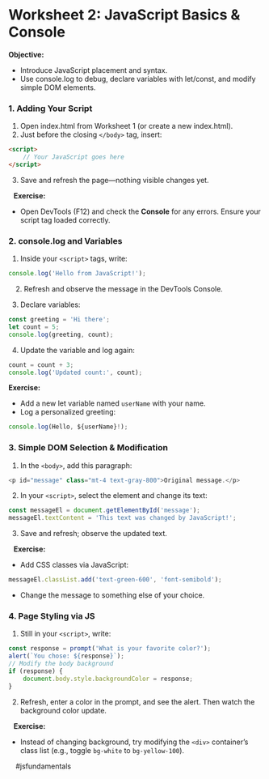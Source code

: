 # **Worksheet 2: JavaScript Basics & Console**

**Objective:**
* Introduce JavaScript placement and syntax.
* Use console.log to debug, declare variables with let/const, and modify simple DOM elements.

### 1. Adding Your Script
1. Open index.html from Worksheet 1 (or create a new index.html).
2. Just before the closing `</body>` tag, insert:

```html
<script>
	// Your JavaScript goes here
</script>
```

3. Save and refresh the page—nothing visible changes yet.

⠀**Exercise:**
* Open DevTools (F12) and check the **Console** for any errors. Ensure your script tag loaded correctly.

### 2. console.log and Variables
1. Inside your `<script>` tags, write:

```js
console.log('Hello from JavaScript!');
```
⠀
2. Refresh and observe the message in the DevTools Console.

3. Declare variables:

```js
const greeting = 'Hi there';
let count = 5;
console.log(greeting, count);
```

4. Update the variable and log again:

```js
count = count + 3;
console.log('Updated count:', count);
```

**Exercise:**
* Add a new let variable named `userName` with your name.
* Log a personalized greeting: 

```js
console.log(Hello, ${userName}!);
```

### 3. Simple DOM Selection & Modification
1. In the `<body>`, add this paragraph:

```js
<p id="message" class="mt-4 text-gray-800">Original message.</p>
```

2. In your `<script>`, select the element and change its text:

```js
const messageEl = document.getElementById('message');
messageEl.textContent = 'This text was changed by JavaScript!';
```

3. Save and refresh; observe the updated text.

⠀**Exercise:**
* Add CSS classes via JavaScript:

```js
messageEl.classList.add('text-green-600', 'font-semibold');
```

* Change the message to something else of your choice.

### 4. Page Styling via JS
1. Still in your `<script>`, write:

```js
const response = prompt('What is your favorite color?');
alert(`You chose: ${response}`);
// Modify the body background
if (response) {
	document.body.style.backgroundColor = response;
}
```

2. Refresh, enter a color in the prompt, and see the alert. Then watch the background color update.

⠀**Exercise:**
* Instead of changing background, try modifying the `<div>` container’s class list (e.g., toggle `bg-white` to `bg-yellow-100`).

⠀
#jsfundamentals